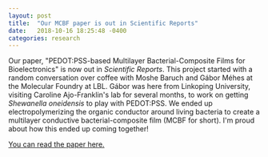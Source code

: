 ```yaml
---
layout: post
title:  "Our MCBF paper is out in Scientific Reports"
date:   2018-10-16 18:25:48 -0400
categories: research
---
```


Our paper, "PEDOT:PSS-based Multilayer Bacterial-Composite Films for Bioelectronics" is now out in *Scientific Reports*.
This project started with a random conversation over coffee with Moshe Baruch and Gábor Méhes at the Molecular Foundry at LBL. 
Gábor was here from Linkoping University, visiting Caroline Ajo-Franklin's lab for several months, to work on getting *Shewanella oneidensis* to play with PEDOT:PSS.
We ended up electropolymerizing the organic conductor around living bacteria to create a multilayer conductive bacterial-composite film (MCBF for short).
I'm proud about how this ended up coming together!

[You can read the paper here.](https://www.nature.com/articles/s41598-018-33521-9)
